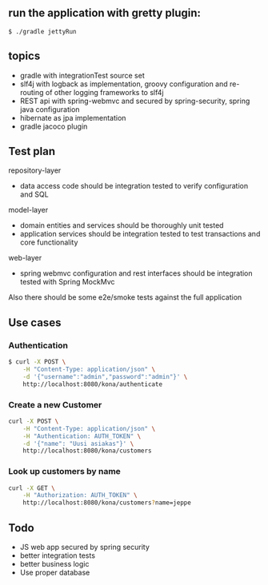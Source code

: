 ## run the application with gretty plugin:
```$ ./gradle jettyRun```

## topics 
- gradle with integrationTest source set
- slf4j with logback as implementation, groovy configuration and re-routing of other logging frameworks to slf4j 
- REST api with spring-webmvc and secured by spring-security, spring java configuration
- hibernate as jpa implementation
- gradle jacoco plugin

## Test plan
repository-layer
- data access code should be integration tested to verify configuration and SQL

model-layer
- domain entities and services should be thoroughly unit tested
- application services should be integration tested to test transactions and core functionality

web-layer
- spring webmvc configuration and rest interfaces should be integration tested with Spring MockMvc

Also there should be some e2e/smoke tests against the full application

## Use cases
### Authentication
```bash
$ curl -X POST \
	-H "Content-Type: application/json" \
	-d '{"username":"admin","password":"admin"}' \
	http://localhost:8080/kona/authenticate
```
### Create a new Customer
```bash
curl -X POST \
    -H "Content-Type: application/json" \
    -H "Authentication: AUTH_TOKEN" \
    -d '{"name": "Uusi asiakas"}' \
    http://localhost:8080/kona/customers
```

### Look up customers by name
```bash
curl -X GET \
    -H "Authorization: AUTH_TOKEN" \
    http://localhost:8080/kona/customers?name=jeppe
```

## Todo
- JS web app secured by spring security
- better integration tests
- better business logic
- Use proper database